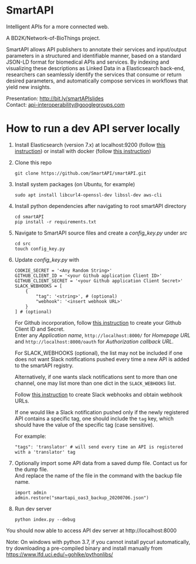 # SmartAPI
Intelligent APIs for a more connected web.

A BD2K/Network-of-BioThings project.

SmartAPI allows API publishers to annotate their services and input/output parameters in a structured and identifiable manner, based on a standard JSON-LD format for biomedical APIs and services. By indexing and visualizing these descriptions as Linked Data in a Elasticsearch back-end, researchers can seamlessly identify the services that consume or return desired parameters, and automatically compose services in workflows that yield new insights.

Presentation: http://bit.ly/smartAPIslides  
Contact: api-interoperability@googlegroups.com  


# How to run a dev API server locally
1. Install Elasticsearch (version 7.x) at localhost:9200 (follow [this instruction](https://www.elastic.co/downloads/elasticsearch)) or install with docker (follow [this instruction](https://www.elastic.co/guide/en/elasticsearch/reference/current/docker.html))
2. Clone this repo
    ```
    git clone https://github.com/SmartAPI/smartAPI.git
    ````
3. Install system packages (on Ubuntu, for example)
    ```
    sudo apt install libcurl4-openssl-dev libssl-dev aws-cli
    ```
4. Install python dependencies after navigating to root smartAPI directory
    ```
    cd smartAPI
    pip install -r requirements.txt
    ```
5. Navigate to SmartAPI source files and create a *config_key.py* under *src*
    ```
    cd src
    touch config_key.py
    ```
6. Update *config_key.py* with
    ```
    COOKIE_SECRET = '<Any Random String>'
    GITHUB_CLIENT_ID = '<your Github application Client ID>'
    GITHUB_CLIENT_SECRET = '<your Github application Client Secret>'
    SLACK_WEBHOOKS = [ 
	    {
		    "tag": '<string>', # (optional)
		    "webhook": '<insert webhook URL>'
	    }
    ] # (optional) 
    ```
    For Github incorporation, follow [this instruction](https://developer.github.com/apps/building-oauth-apps/creating-an-oauth-app/) to create your Github Client ID and Secret.   
    Enter any _Application name_, `http://localhost:8000/` for _Homepage 
    URL_ and `http://localhost:8000/oauth` for _Authorization callback URL_.
    
    For SLACK_WEBHOOKS (optional), the list may not be included if one does not want Slack notifications pushed every time a new API is added to the smartAPI registry.  
    
    Alternatively, if one wants slack notifications sent to more than one channel, one may list more than one dict in the ```SLACK_WEBHOOKS``` list.
    
    Follow [this instruction](https://slack.com/help/articles/115005265063-Incoming-Webhooks-for-Slack) to create Slack webhooks and obtain webhook URLs. 
    
    If one would like a Slack notification pushed only if the newly registered API contains a specific tag, one should include the ```tag``` key, which should have the value of the specific tag (case sensitive).
    
    For example:
    ```
    "tags": 'translator' # will send every time an API is registered with a 'translator' tag 
    ```
    
7. Optionally import some API data from a saved dump file. Contact us for the dump file.  
   And replace the name of the file in the command with the backup file name.
    ```
    import admin
    admin.restore("smartapi_oas3_backup_20200706.json")
    ```
8. Run dev server
    ```
    python index.py --debug
    ```
You should now able to access API dev server at http://localhost:8000

Note: On windows with python 3.7, if you cannot install pycurl automatically, try downloading a pre-compiled binary and install manually from https://www.lfd.uci.edu/~gohlke/pythonlibs/
